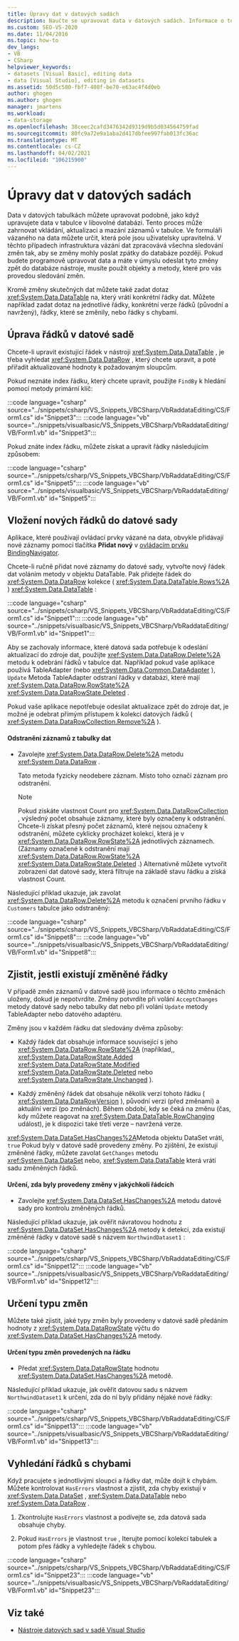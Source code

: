```yaml
---
title: Úpravy dat v datových sadách
description: Naučte se upravovat data v datových sadách. Informace o tom, jak upravit řádky datové sady, vložit nové řádky do datové sady, zjistit, zda jsou řádky změněny, a vyhledat řádky s chybami
ms.custom: SEO-VS-2020
ms.date: 11/04/2016
ms.topic: how-to
dev_langs:
- VB
- CSharp
helpviewer_keywords:
- datasets [Visual Basic], editing data
- data [Visual Studio], editing in datasets
ms.assetid: 50d5c580-fbf7-408f-be70-e63ac4f4d0eb
author: ghogen
ms.author: ghogen
manager: jmartens
ms.workload:
- data-storage
ms.openlocfilehash: 38ceec2cafd3476342d9319d9b5d034564759fad
ms.sourcegitcommit: 80fc9a72e9a1aba2d417dbfee997fab013fc36ac
ms.translationtype: MT
ms.contentlocale: cs-CZ
ms.lasthandoff: 04/02/2021
ms.locfileid: "106215900"
---
```

# <a name="edit-data-in-datasets"></a>Úpravy dat v datových sadách
Data v datových tabulkách můžete upravovat podobně, jako když upravujete data v tabulce v libovolné databázi. Tento proces může zahrnovat vkládání, aktualizaci a mazání záznamů v tabulce. Ve formuláři vázaného na data můžete určit, která pole jsou uživatelsky upravitelná. V těchto případech infrastruktura vázání dat zpracovává všechna sledování změn tak, aby se změny mohly poslat zpátky do databáze později. Pokud budete programově upravovat data a máte v úmyslu odeslat tyto změny zpět do databáze nástroje, musíte použít objekty a metody, které pro vás provedou sledování změn.

Kromě změny skutečných dat můžete také zadat dotaz <xref:System.Data.DataTable> na, který vrátí konkrétní řádky dat. Můžete například zadat dotaz na jednotlivé řádky, konkrétní verze řádků (původní a navržený), řádky, které se změnily, nebo řádky s chybami.

## <a name="to-edit-rows-in-a-dataset"></a>Úprava řádků v datové sadě
Chcete-li upravit existující řádek v nástroji <xref:System.Data.DataTable> , je třeba vyhledat <xref:System.Data.DataRow> , který chcete upravit, a poté přiřadit aktualizované hodnoty k požadovaným sloupcům.

Pokud neznáte index řádku, který chcete upravit, použijte `FindBy` k hledání pomocí metody primární klíč:

:::code language="csharp" source="../snippets/csharp/VS_Snippets_VBCSharp/VbRaddataEditing/CS/Form1.cs" id="Snippet3":::
:::code language="vb" source="../snippets/visualbasic/VS_Snippets_VBCSharp/VbRaddataEditing/VB/Form1.vb" id="Snippet3":::

Pokud znáte index řádku, můžete získat a upravit řádky následujícím způsobem:

:::code language="csharp" source="../snippets/csharp/VS_Snippets_VBCSharp/VbRaddataEditing/CS/Form1.cs" id="Snippet5":::
:::code language="vb" source="../snippets/visualbasic/VS_Snippets_VBCSharp/VbRaddataEditing/VB/Form1.vb" id="Snippet5":::

## <a name="to-insert-new-rows-into-a-dataset"></a>Vložení nových řádků do datové sady
Aplikace, které používají ovládací prvky vázané na data, obvykle přidávají nové záznamy pomocí tlačítka **Přidat nový** v [ovládacím prvku BindingNavigator](/dotnet/framework/winforms/controls/bindingnavigator-control-windows-forms).

Chcete-li ručně přidat nové záznamy do datové sady, vytvořte nový řádek dat voláním metody v objektu DataTable. Pak přidejte řádek do <xref:System.Data.DataRow> kolekce ( <xref:System.Data.DataTable.Rows%2A> ) <xref:System.Data.DataTable> :

:::code language="csharp" source="../snippets/csharp/VS_Snippets_VBCSharp/VbRaddataEditing/CS/Form1.cs" id="Snippet1":::
:::code language="vb" source="../snippets/visualbasic/VS_Snippets_VBCSharp/VbRaddataEditing/VB/Form1.vb" id="Snippet1":::

Aby se zachovaly informace, které datová sada potřebuje k odeslání aktualizací do zdroje dat, použijte <xref:System.Data.DataRow.Delete%2A> metodu k odebrání řádků v tabulce dat. Například pokud vaše aplikace používá TableAdapter (nebo <xref:System.Data.Common.DataAdapter> ), `Update` Metoda TableAdapter odstraní řádky v databázi, které mají <xref:System.Data.DataRow.RowState%2A> <xref:System.Data.DataRowState.Deleted> .

Pokud vaše aplikace nepotřebuje odesílat aktualizace zpět do zdroje dat, je možné je odebrat přímým přístupem k kolekci datových řádků ( <xref:System.Data.DataRowCollection.Remove%2A> ).

#### <a name="to-delete-records-from-a-data-table"></a>Odstranění záznamů z tabulky dat

- Zavolejte <xref:System.Data.DataRow.Delete%2A> metodu <xref:System.Data.DataRow> .

     Tato metoda fyzicky neodebere záznam. Místo toho označí záznam pro odstranění.

    > [!NOTE]
    > Pokud získáte vlastnost Count pro <xref:System.Data.DataRowCollection> , výsledný počet obsahuje záznamy, které byly označeny k odstranění. Chcete-li získat přesný počet záznamů, které nejsou označeny k odstranění, můžete cyklicky procházet kolekci, která je v <xref:System.Data.DataRow.RowState%2A> jednotlivých záznamech. (Záznamy označené k odstranění mají <xref:System.Data.DataRow.RowState%2A> <xref:System.Data.DataRowState.Deleted> .) Alternativně můžete vytvořit zobrazení dat datové sady, která filtruje na základě stavu řádku a získá vlastnost Count.

Následující příklad ukazuje, jak zavolat <xref:System.Data.DataRow.Delete%2A> metodu k označení prvního řádku v `Customers` tabulce jako odstraněný:

:::code language="csharp" source="../snippets/csharp/VS_Snippets_VBCSharp/VbRaddataEditing/CS/Form1.cs" id="Snippet8":::
:::code language="vb" source="../snippets/visualbasic/VS_Snippets_VBCSharp/VbRaddataEditing/VB/Form1.vb" id="Snippet8":::

## <a name="determine-if-there-are-changed-rows"></a>Zjistit, jestli existují změněné řádky
V případě změn záznamů v datové sadě jsou informace o těchto změnách uloženy, dokud je nepotvrdíte. Změny potvrdíte při volání `AcceptChanges` metody datové sady nebo tabulky dat nebo při volání `Update` metody TableAdapter nebo datového adaptéru.

Změny jsou v každém řádku dat sledovány dvěma způsoby:

- Každý řádek dat obsahuje informace související s jeho <xref:System.Data.DataRow.RowState%2A> (například,, <xref:System.Data.DataRowState.Added> <xref:System.Data.DataRowState.Modified> <xref:System.Data.DataRowState.Deleted> nebo <xref:System.Data.DataRowState.Unchanged> ).

- Každý změněný řádek dat obsahuje několik verzí tohoto řádku ( <xref:System.Data.DataRowVersion> ), původní verzi (před změnami) a aktuální verzi (po změnách). Během období, kdy se čeká na změnu (čas, kdy můžete reagovat na <xref:System.Data.DataTable.RowChanging> událost), je k dispozici také třetí verze – navržená verze.

<xref:System.Data.DataSet.HasChanges%2A>Metoda objektu DataSet vrátí, `true` Pokud byly v datové sadě provedeny změny. Po zjištění, že existují změněné řádky, můžete zavolat `GetChanges` metodu <xref:System.Data.DataSet> nebo, <xref:System.Data.DataTable> která vrátí sadu změněných řádků.

#### <a name="to-determine-if-changes-have-been-made-to-any-rows"></a>Určení, zda byly provedeny změny v jakýchkoli řádcích

- Zavolejte <xref:System.Data.DataSet.HasChanges%2A> metodu datové sady pro kontrolu změněných řádků.

Následující příklad ukazuje, jak ověřit návratovou hodnotu z <xref:System.Data.DataSet.HasChanges%2A> metody k detekci, zda existují změněné řádky v datové sadě s názvem `NorthwindDataset1` :

:::code language="csharp" source="../snippets/csharp/VS_Snippets_VBCSharp/VbRaddataEditing/CS/Form1.cs" id="Snippet12":::
:::code language="vb" source="../snippets/visualbasic/VS_Snippets_VBCSharp/VbRaddataEditing/VB/Form1.vb" id="Snippet12":::

## <a name="determine-the-type-of-changes"></a>Určení typu změn
Můžete také zjistit, jaké typy změn byly provedeny v datové sadě předáním hodnoty z <xref:System.Data.DataRowState> výčtu do <xref:System.Data.DataSet.HasChanges%2A> metody.

#### <a name="to-determine-what-type-of-changes-have-been-made-to-a-row"></a>Určení typu změn provedených na řádku

- Předat <xref:System.Data.DataRowState> hodnotu <xref:System.Data.DataSet.HasChanges%2A> metodě.

Následující příklad ukazuje, jak ověřit datovou sadu s názvem `NorthwindDataset1` k určení, zda do ní byly přidány nějaké nové řádky:

:::code language="csharp" source="../snippets/csharp/VS_Snippets_VBCSharp/VbRaddataEditing/CS/Form1.cs" id="Snippet13":::
:::code language="vb" source="../snippets/visualbasic/VS_Snippets_VBCSharp/VbRaddataEditing/VB/Form1.vb" id="Snippet13":::

## <a name="to-locate-rows-that-have-errors"></a>Vyhledání řádků s chybami
Když pracujete s jednotlivými sloupci a řádky dat, může dojít k chybám. Můžete kontrolovat `HasErrors` vlastnost a zjistit, zda chyby existují v <xref:System.Data.DataSet> , <xref:System.Data.DataTable> nebo <xref:System.Data.DataRow> .

1. Zkontrolujte `HasErrors` vlastnost a podívejte se, zda datová sada obsahuje chyby.

2. Pokud `HasErrors` je vlastnost `true` , Iterujte pomocí kolekcí tabulek a potom přes řádky a vyhledejte řádek s chybou.

:::code language="csharp" source="../snippets/csharp/VS_Snippets_VBCSharp/VbRaddataEditing/CS/Form1.cs" id="Snippet23":::
:::code language="vb" source="../snippets/visualbasic/VS_Snippets_VBCSharp/VbRaddataEditing/VB/Form1.vb" id="Snippet23":::

## <a name="see-also"></a>Viz také

- [Nástroje datových sad v sadě Visual Studio](../data-tools/dataset-tools-in-visual-studio.md)
